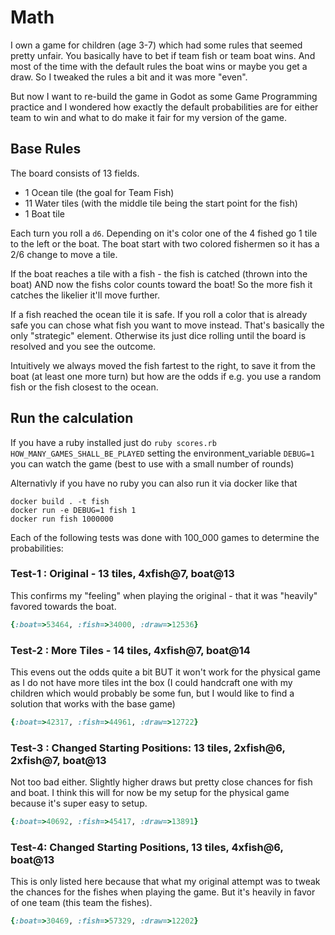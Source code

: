 # Math

I own a game for children (age 3-7) which had some rules that seemed pretty unfair. You basically have to bet if
team fish or team boat wins. And most of the time with the default rules the boat wins or maybe you get a draw.
So I tweaked the rules a bit and it was more "even".

But now I want to re-build the game in Godot as some Game Programming practice and I wondered how exactly the
default probabilities are for either team to win and what to do make it fair for my version of the game.

## Base Rules

The board consists of 13 fields.
- 1 Ocean tile (the goal for Team Fish)
- 11 Water tiles (with the middle tile being the start point for the fish)
- 1 Boat tile

Each turn you roll a `d6`. Depending on it's color one of the 4 fished go 1 tile to the left or
the boat. The boat start with two colored fishermen so it has a 2/6 change to move a tile.

If the boat reaches a tile with a fish - the fish is catched (thrown into the boat) AND now the fishs
color counts toward the boat! So the more fish it catches the likelier it'll move further.

If a fish reached the ocean tile it is safe. If you roll a color that is already safe you can chose
what fish you want to move instead. That's basically the only "strategic" element. Otherwise its
just dice rolling until the board is resolved and you see the outcome.

Intuitively we always moved the fish fartest to the right, to save it from the boat (at least one
more turn) but how are the odds if e.g. you use a random fish or the fish closest to the ocean.

## Run the calculation

If you have a ruby installed just do `ruby scores.rb HOW_MANY_GAMES_SHALL_BE_PLAYED`
setting the environment_variable `DEBUG=1` you can watch the game (best to use with a small number of
rounds)

Alternativly if you have no ruby you can also run it via docker like that

```
docker build . -t fish
docker run -e DEBUG=1 fish 1
docker run fish 1000000
```

Each of the following tests was done with 100_000 games to determine the probabilities:

### Test-1 : Original - 13 tiles, 4xfish@7, boat@13

This confirms my "feeling" when playing the original - that it was "heavily" favored towards the
boat.

```ruby
{:boat=>53464, :fish=>34000, :draw=>12536}
```

### Test-2 : More Tiles - 14 tiles, 4xfish@7, boat@14

This evens out the odds quite a bit BUT it won't work for the physical game as I do not have more tiles
int the box (I could handcraft one with my children which would probably be some fun, but I would like
to find a solution that works with the base game)

```ruby
{:boat=>42317, :fish=>44961, :draw=>12722}
```

### Test-3 : Changed Starting Positions: 13 tiles, 2xfish@6, 2xfish@7, boat@13

Not too bad either. Slightly higher draws but pretty close chances for fish and boat. I think this will
for now be my setup for the physical game because it's super easy to setup.

```ruby
{:boat=>40692, :fish=>45417, :draw=>13891}
```

### Test-4: Changed Starting Positions, 13 tiles, 4xfish@6, boat@13

This is only listed here because that what my original attempt was to tweak the chances for the fishes
when playing the game. But it's heavily in favor of one team (this team the fishes).

```ruby
{:boat=>30469, :fish=>57329, :draw=>12202}
```
